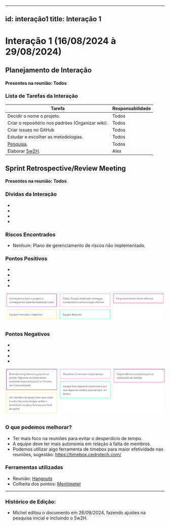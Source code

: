 
---
id: interação1
title: Interação 1
---

# Interação 1 (16/08/2024 à 29/08/2024)


## Planejamento de Interação
#### Presentes na reunião: Todos

###  Lista de Tarefas da Interação

|Tarefa|Responsabilidade|
|---|----|
| Decidir o nome o projeto.|Todos|
| Criar o repositório nos padrões (Organizar wiki).|Todos|
| Criar issues no GitHub |Todos|
| Estudar e escolher as metodologias.|Todos|
| [Pesquisa](https://github.com/Projetos-de-Extensao/PBE_24.2_8002_I_MMAA/blob/main/docs/base/pesquisamercado.md). |Todos|
| Elaborar [5w2H](https://github.com/Projetos-de-Extensao/PBE_24.2_8002_I_MMAA/blob/main/docs/base/5w2h.md). |Alex|

## Sprint Retrospective/Review Meeting

#### Presentes na reunião: Todos

### Dividas da Interação
- 
- 
- 
- 

### Riscos Encontrados

- Nenhum: Plano de gerenciamento de riscos não implementado.


### Pontos Positivos

-
-
- 
-
![pontos positivos](../assets/Sprints/S1-positivos.png)

### Pontos Negativos

-
-
- 
-
![pontos negativos](../assets/Sprints/S1-negativos.png)

### O que podemos melhorar?
- Ter mais foco na reuniões para evitar o desperdício de tempo.
- A equipe deve ter mais autonomia em relação à falta de membros.
- Podemos utilizar algo ferramenta de timebox para maior efetividade nas reuniões, sugestão: https://timebox.cedrotech.com/

### Ferramentas utilizadas

- Reunião: [Hangouts](https://hangouts.google.com/)
- Colheita dos pontos: [Mentimeter](https://www.mentimeter.com/)

---

### Histórico de Edição:
- Michel editou o documento em 26/09/2024, fazendo ajustes na pesquisa inicial e incluindo o 5w2H.
